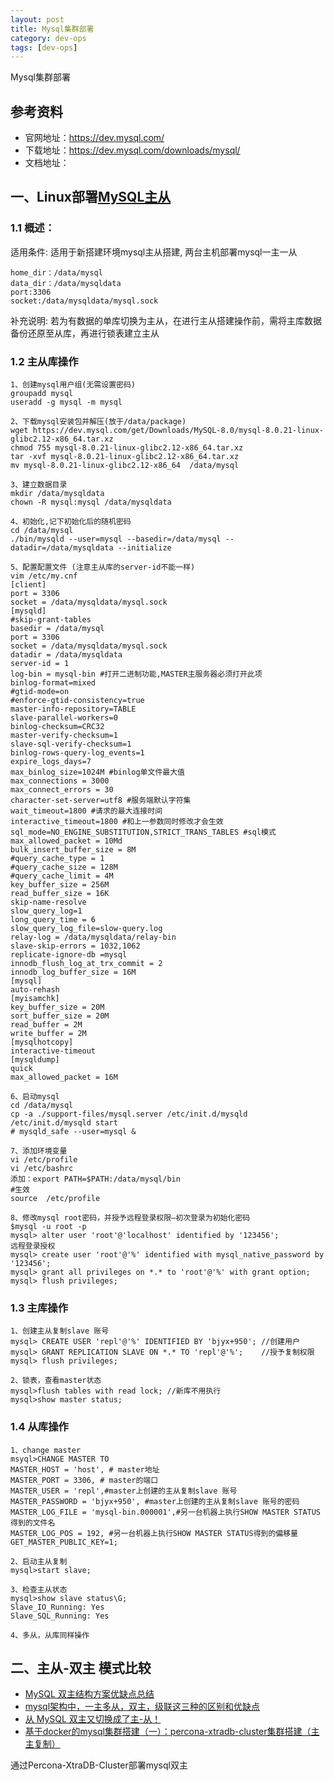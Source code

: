 ```yaml
---
layout: post
title: Mysql集群部署
category: dev-ops
tags: [dev-ops]
---
```


Mysql集群部署

## 参考资料
- 官网地址：https://dev.mysql.com/
- 下载地址：https://dev.mysql.com/downloads/mysql/
- 文档地址：

## 一、Linux部署[MySQL主从](https://blog.csdn.net/qq_45225437/article/details/108068314)
### 1.1 概述：
适用条件: 适用于新搭建环境mysql主从搭建, 两台主机部署mysql一主一从  
```
home_dir：/data/mysql
data_dir：/data/mysqldata
port:3306
socket:/data/mysqldata/mysql.sock
```

补充说明: 若为有数据的单库切换为主从，在进行主从搭建操作前，需将主库数据备份还原至从库，再进行锁表建立主从

### 1.2 主从库操作
```
1、创建mysql用户组(无需设置密码)
groupadd mysql
useradd -g mysql -m mysql

2、下载mysql安装包并解压(放于/data/package)
wget https://dev.mysql.com/get/Downloads/MySQL-8.0/mysql-8.0.21-linux-glibc2.12-x86_64.tar.xz
chmod 755 mysql-8.0.21-linux-glibc2.12-x86_64.tar.xz
tar -xvf mysql-8.0.21-linux-glibc2.12-x86_64.tar.xz
mv mysql-8.0.21-linux-glibc2.12-x86_64  /data/mysql

3、建立数据目录
mkdir /data/mysqldata
chown -R mysql:mysql /data/mysqldata

4、初始化,记下初始化后的随机密码
cd /data/mysql
./bin/mysqld --user=mysql --basedir=/data/mysql --datadir=/data/mysqldata --initialize

5、配置配置文件 (注意主从库的server-id不能一样)
vim /etc/my.cnf
[client]
port = 3306
socket = /data/mysqldata/mysql.sock
[mysqld]
#skip-grant-tables
basedir = /data/mysql
port = 3306
socket = /data/mysqldata/mysql.sock
datadir = /data/mysqldata
server-id = 1
log-bin = mysql-bin #打开二进制功能,MASTER主服务器必须打开此项
binlog-format=mixed
#gtid-mode=on
#enforce-gtid-consistency=true
master-info-repository=TABLE
slave-parallel-workers=0
binlog-checksum=CRC32
master-verify-checksum=1
slave-sql-verify-checksum=1
binlog-rows-query-log_events=1
expire_logs_days=7
max_binlog_size=1024M #binlog单文件最大值
max_connections = 3000
max_connect_errors = 30
character-set-server=utf8 #服务端默认字符集
wait_timeout=1800 #请求的最大连接时间
interactive_timeout=1800 #和上一参数同时修改才会生效
sql_mode=NO_ENGINE_SUBSTITUTION,STRICT_TRANS_TABLES #sql模式
max_allowed_packet = 10Md
bulk_insert_buffer_size = 8M
#query_cache_type = 1
#query_cache_size = 128M
#query_cache_limit = 4M
key_buffer_size = 256M
read_buffer_size = 16K
skip-name-resolve
slow_query_log=1
long_query_time = 6
slow_query_log_file=slow-query.log
relay-log = /data/mysqldata/relay-bin
slave-skip-errors = 1032,1062
replicate-ignore-db =mysql
innodb_flush_log_at_trx_commit = 2
innodb_log_buffer_size = 16M
[mysql]
auto-rehash
[myisamchk]
key_buffer_size = 20M
sort_buffer_size = 20M
read_buffer = 2M
write_buffer = 2M
[mysqlhotcopy]
interactive-timeout
[mysqldump]
quick
max_allowed_packet = 16M

6、启动mysql
cd /data/mysql
cp -a ./support-files/mysql.server /etc/init.d/mysqld
/etc/init.d/mysqld start
# mysqld_safe --user=mysql &

7、添加环境变量
vi /etc/profile
vi /etc/bashrc
添加：export PATH=$PATH:/data/mysql/bin
#生效
source  /etc/profile

8、修改mysql root密码，并授予远程登录权限–初次登录为初始化密码
$mysql -u root -p
mysql> alter user 'root'@'localhost' identified by '123456';
远程登录授权
mysql> create user 'root'@'%' identified with mysql_native_password by '123456';
mysql> grant all privileges on *.* to 'root'@'%' with grant option;
mysql> flush privileges;
```

### 1.3 主库操作
``` 	
1、创建主从复制slave 账号
mysql> CREATE USER 'repl'@'%' IDENTIFIED BY 'bjyx+950';	//创建用户
mysql> GRANT REPLICATION SLAVE ON *.* TO 'repl'@'%';	//授予复制权限
mysql> flush privileges;

2、锁表，查看master状态
mysql>flush tables with read lock; //新库不用执行
mysql>show master status;
```

### 1.4 从库操作
```  
1、change master
msyql>CHANGE MASTER TO
MASTER_HOST = 'host', # master地址
MASTER_PORT = 3306, # master的端口
MASTER_USER = 'repl',#master上创建的主从复制slave 账号
MASTER_PASSWORD = 'bjyx+950', #master上创建的主从复制slave 账号的密码
MASTER_LOG_FILE = 'mysql-bin.000001',#另一台机器上执行SHOW MASTER STATUS得到的文件名
MASTER_LOG_POS = 192, #另一台机器上执行SHOW MASTER STATUS得到的偏移量
GET_MASTER_PUBLIC_KEY=1;

2、启动主从复制
mysql>start slave;

3、检查主从状态
mysql>show slave status\G;
Slave_IO_Running: Yes
Slave_SQL_Running: Yes

4、多从，从库同样操作
```

## 二、主从-双主 模式比较
- [MySQL 双主结构方案优缺点总结](https://blog.csdn.net/yanghaolong/article/details/123271619)
- [mysql架构中，一主多从，双主，级联这三种的区别和优缺点](http://outofmemory.cn/zaji/7269075.html)
- [从 MySQL 双主又切换成了主-从！](https://baijiahao.baidu.com/s?id=1738097788602997045&wfr=spider&for=pc)
- [基于docker的mysql集群搭建（一）：percona-xtradb-cluster集群搭建（主主复制）](https://blog.csdn.net/dh_2017/article/details/108045552)

通过Percona-XtraDB-Cluster部署mysql双主